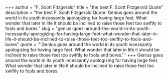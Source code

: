 +++
author = "F. Scott Fitzgerald"
title = "the best F. Scott Fitzgerald Quote"
description = "the best F. Scott Fitzgerald Quote: Genius goes around the world in its youth incessantly apologizing for having large feet. What wonder that later in life it should be inclined to raise those feet too swiftly to fools and bores."
slug = "genius-goes-around-the-world-in-its-youth-incessantly-apologizing-for-having-large-feet-what-wonder-that-later-in-life-it-should-be-inclined-to-raise-those-feet-too-swiftly-to-fools-and-bores"
quote = '''Genius goes around the world in its youth incessantly apologizing for having large feet. What wonder that later in life it should be inclined to raise those feet too swiftly to fools and bores.'''
+++
Genius goes around the world in its youth incessantly apologizing for having large feet. What wonder that later in life it should be inclined to raise those feet too swiftly to fools and bores.
